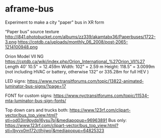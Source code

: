 # aframe-bus
Experiment to make a city "paper" bus in XR form

“Paper bus” source texture
http://i841.photobucket.com/albums/zz339/akamtabx36/Paperbuses/1722-3.png
https://cptdb.ca/uploads/monthly_06_2008/post-2065-1214100948.png

Orion Model VII NG
https://cptdb.ca/wiki/index.php/Orion_International_%27Orion_VII%27
Length 40' 10.5" = 12.459m
Width: 102" = 2.59 m
Height: 118.5” = 3.0099m (not including HVAC or battery, otherwise 132” or 335.28m for full HEV )

LED signs:
https://www.nyctransitforums.com/topic/13822-animated-luminator-bus-signs/?page=17

FONT for custom signs:
https://www.nyctransitforums.com/topic/11534-mta-luminator-bus-sign-fonts/

Top down cars and trucks both:
https://www.123rf.com/clipart-vector/bus_top_view.html?sti=od03in9pydp16ysu7p|&mediapopup=96963891
Bus only:
https://www.123rf.com/clipart-vector/bus_top_view.html?sti=lbyvx0m172ctlhijwo|&mediapopup=64825323


